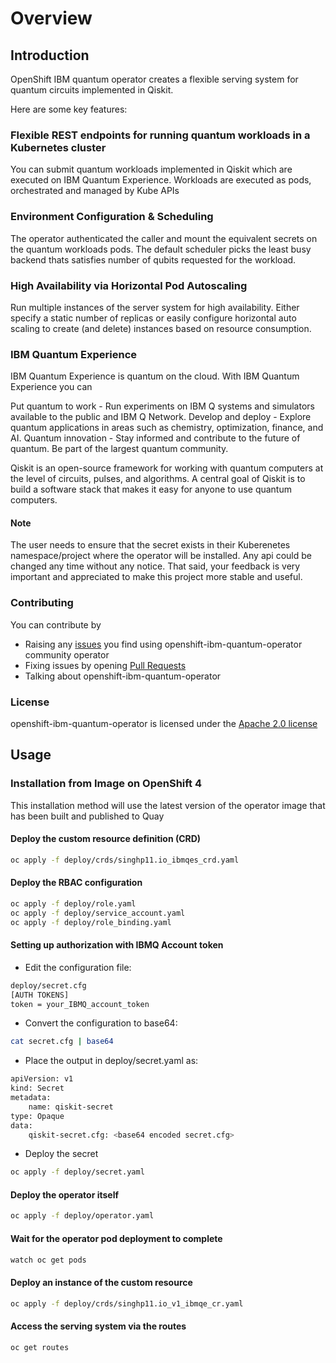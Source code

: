 # Overview

## Introduction

OpenShift IBM quantum operator creates a flexible serving system for quantum circuits implemented in Qiskit.

Here are some key features:

### Flexible REST endpoints for running quantum workloads in a Kubernetes cluster

You can submit quantum workloads implemented in Qiskit which are executed on IBM Quantum Experience. Workloads are executed as pods, orchestrated and managed by Kube APIs  

### Environment Configuration & Scheduling

The operator authenticated the caller and mount the equivalent secrets on the quantum workloads pods. The default scheduler picks the least busy backend thats satisfies number of qubits requested for the workload.

### High Availability via Horizontal Pod Autoscaling

Run multiple instances of the server system for high availability. Either specify
a static number of replicas or easily configure horizontal auto scaling to create (and delete)
instances based on resource consumption.

### IBM Quantum Experience

IBM Quantum Experience is quantum on the cloud. With IBM Quantum Experience you can

Put quantum to work - Run experiments on IBM Q systems and simulators available to the public and IBM Q Network.
Develop and deploy - Explore quantum applications in areas such as chemistry, optimization, finance, and AI.
Quantum innovation - Stay informed and contribute to the future of quantum. Be part of the largest quantum community.

Qiskit is an open-source framework for working with quantum computers at the level of circuits, pulses, and algorithms. A central goal of Qiskit is
to build a software stack that makes it easy for anyone to use quantum computers.

#### Note

The user needs to ensure that the secret exists in their Kuberenetes namespace/project where the operator will be installed.
Any api could be changed any time without any notice. That said, your feedback is very important and appreciated to make this project more stable and useful.

### Contributing

You can contribute by

* Raising any [issues](https://github.com/qiskit-community/openshift-quantum-operators/issues) you find using openshift-ibm-quantum-operator community operator
* Fixing issues by opening [Pull Requests](https://github.com/qiskit-community/openshift-quantum-operators/pulls)
* Talking about openshift-ibm-quantum-operator
  
### License

openshift-ibm-quantum-operator is licensed under the [Apache 2.0 license](https://github.com/qiskit-community/openshift-quantum-operators/blob/master/LICENSE)

## Usage

### Installation from Image on OpenShift 4

This installation method will use the latest version of the operator image that has been built and published to Quay

#### Deploy the custom resource definition (CRD)

``` bash
oc apply -f deploy/crds/singhp11.io_ibmqes_crd.yaml

```

#### Deploy the RBAC configuration

``` bash
oc apply -f deploy/role.yaml
oc apply -f deploy/service_account.yaml
oc apply -f deploy/role_binding.yaml
```

#### Setting up authorization with IBMQ Account token

- Edit the configuration file:

``` bash
deploy/secret.cfg
[AUTH TOKENS]
token = your_IBMQ_account_token
```

- Convert the configuration to base64:

``` bash
cat secret.cfg | base64
```

- Place the output in deploy/secret.yaml as:

``` bash
apiVersion: v1
kind: Secret
metadata:
	name: qiskit-secret
type: Opaque
data:
	qiskit-secret.cfg: <base64 encoded secret.cfg>
```

- Deploy the secret

``` bash
oc apply -f deploy/secret.yaml

```

#### Deploy the operator itself

``` bash
oc apply -f deploy/operator.yaml
```

#### Wait for the operator pod deployment to complete

``` bash
watch oc get pods
```

#### Deploy an instance of the custom resource

``` bash
oc apply -f deploy/crds/singhp11.io_v1_ibmqe_cr.yaml
```

#### Access the serving system via the routes

``` bash
oc get routes
```
